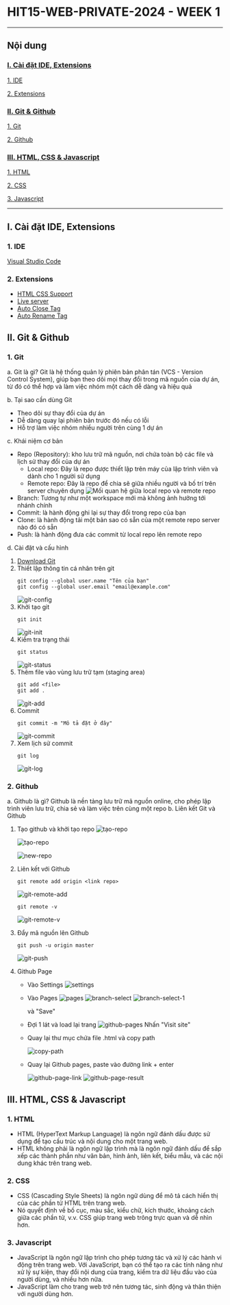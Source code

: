 # HIT15-WEB-PRIVATE-2024 - WEEK 1

---

## Nội dung

### [I. Cài đặt IDE, Extensions](#i-cài-đặt-ide-extensions)

[1. IDE](#1-ide)

[2. Extensions](#2-extensions)

### [II. Git & Github](#ii-git--github)

[1. Git](#1-git)

[2. Github](#2-github)

### [III. HTML, CSS & Javascript](#iii-html-css--javascript)

[1. HTML](#1-html)

[2. CSS](#2-css)

[3. Javascript](#3-javascript)

---

## I. Cài đặt IDE, Extensions

### 1. IDE

[Visual Studio Code](https://code.visualstudio.com/Download)

### 2. Extensions

- [HTML CSS Support](https://marketplace.visualstudio.com/items?itemName=ecmel.vscode-html-css)
- [Live server](https://marketplace.visualstudio.com/items?itemName=ritwickdey.LiveServer)
- [Auto Close Tag](https://marketplace.visualstudio.com/items?itemName=formulahendry.auto-close-tag)
- [Auto Rename Tag](https://marketplace.visualstudio.com/items?itemName=formulahendry.auto-rename-tag)

## II. Git & Github

### 1. Git

a. Git là gì?
Git là hệ thống quản lý phiên bản phân tán (VCS - Version Control System), giúp bạn theo dõi mọi thay đổi trong mã nguồn của dự án, từ đó có thể hợp và làm việc nhóm một cách dễ dàng và hiệu quả

b. Tại sao cần dùng Git

- Theo dõi sự thay đổi của dự án
- Dễ dàng quay lại phiên bản trước đó nếu có lỗi
- Hỗ trợ làm việc nhóm nhiều người trên cùng 1 dự án

c. Khái niệm cơ bản

- Repo (Repository): kho lưu trữ mã nguồn, nơi chứa toàn bộ các file và lịch sử thay đổi của dự án
  - Local repo: Đây là repo được thiết lập trên máy của lập trình viên và dành cho 1 người sử dụng
  - Remote repo: Đây là repo để chia sẽ giữa nhiều người và bố trí trên server chuyên dụng
    ![Mối quan hệ giữa local repo và remote repo](./image/repo.png)
- Branch: Tương tự như một workspace mới mà không ảnh hưởng tới nhánh chính
- Commit: là hành động ghi lại sự thay đổi trong repo của bạn
- Clone: là hành động tải một bản sao có sẵn của một remote repo server nào đó có sẵn
- Push: là hành động đưa các commit từ local repo lên remote repo

d. Cài đặt và cấu hình

1. [Download Git](https://git-scm.com/downloads?ref=blog.haposoft.com)
2. Thiết lập thông tin cá nhân trên git
   ```git
   git config --global user.name "Tên của bạn"
   git config --global user.email "email@example.com"
   ```
   ![git-config](./image/git-config.png)
3. Khởi tạo git
   ```git
   git init
   ```
   ![git-init](./image/git-init.png)
4. Kiểm tra trạng thái
   ```git
   git status
   ```
   ![git-status](./image/git-status.png)
5. Thêm file vào vùng lưu trữ tạm (staging area)
   ```git
   git add <file>
   git add .
   ```
   ![git-add](./image/git-add.png)
6. Commit
   ```git
   git commit -m "Mô tả đặt ở đây"
   ```
   ![git-commit](./image/git-commit.png)
7. Xem lịch sử commit
   ```git
   git log
   ```
   ![git-log](./image/git-log.png)

### 2. Github

a. Github là gì?
Github là nền tảng lưu trữ mã nguồn online, cho phép lập trình viên lưu trữ, chia sẻ và làm việc trên cùng một repo
b. Liên kết Git và Github

1. Tạo github và khởi tạo repo
   ![tạo-repo](./image/add-repo-1.png)

   ![tạo-repo](./image/add-repo-2.png)

   ![new-repo](./image/new-repo.png)

2. Liên kết với Github

   ```git
   git remote add origin <link repo>
   ```

   ![git-remote-add](./image/git-remote-add.png)

   ```git
   git remote -v
   ```

   ![git-remote-v](./image/git-remote-v.png)

3. Đẩy mã nguồn lên Github

   ```git
   git push -u origin master
   ```

   ![git-push](./image/git-push.png)

4. Github Page

   - Vào Settings
     ![settings](./image/settings.png)
   - Vào Pages
     ![pages](./image/pages.png)
     ![branch-select](./image/branch-select.png)
     ![branch-select-1](./image/branch-select-1.png)

     và "Save"

   - Đợi 1 lát và load lại trang
     ![github-pages](./image/github-pages.png)
     Nhấn "Visit site"
   - Quay lại thư mục chứa file .html và copy path

     ![copy-path](./image/copy-path.png)

   - Quay lại Github pages, paste vào đường link + enter

     ![github-page-link](./image/github-page-link.png)
     ![github-page-result](./image/github-page-result.png)

## III. HTML, CSS & Javascript

### 1. HTML

- HTML (HyperText Markup Language) là ngôn ngữ đánh dấu được sử dụng để tạo cấu trúc và nội dung cho một trang web.
- HTML không phải là ngôn ngữ lập trình mà là ngôn ngữ đánh dấu để sắp xếp các thành phần như văn bản, hình ảnh, liên kết, biểu mẫu, và các nội dung khác trên trang web.

### 2. CSS

- CSS (Cascading Style Sheets) là ngôn ngữ dùng để mô tả cách hiển thị của các phần tử HTML trên trang web.
- Nó quyết định về bố cục, màu sắc, kiểu chữ, kích thước, khoảng cách giữa các phần tử, v.v. CSS giúp trang web trông trực quan và dễ nhìn hơn.

### 3. Javascript

- JavaScript là ngôn ngữ lập trình cho phép tương tác và xử lý các hành vi động trên trang web. Với JavaScript, bạn có thể tạo ra các tính năng như xử lý sự kiện, thay đổi nội dung của trang, kiểm tra dữ liệu đầu vào của người dùng, và nhiều hơn nữa.
- JavaScript làm cho trang web trở nên tương tác, sinh động và thân thiện với người dùng hơn.
